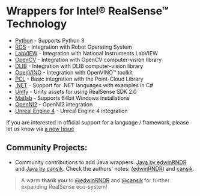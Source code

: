 # Wrappers for Intel® RealSense™ Technology

* [Python](./python/) - Supports Python 3
* [ROS](https://github.com/intel-ros/realsense/releases) - Integration with Robot Operating System
* [LabVIEW](./labview) - Integration with National Instruments LabVIEW
* [OpenCV](./opencv) - Integration with OpenCV computer-vision library
* [DLIB](./dlib) - Integration with DLIB computer-vision library
* [OpenVINO](./openvino) - Integration with OpenVINO™ toolkit
* [PCL](./pcl) - Basic integration with the Point-Cloud Library
* [.NET](./csharp) - Support for .NET languages with examples in C#
* [Unity](./unity) - Unity assets for using RealSense SDK 2.0
* [Matlab](./matlab) - Supports 64bit Windows installations
* [OpenNI2](./openni2) - OpenNI2 integration
* [Unreal Engine 4](./unrealengine4) - Unreal Engine 4 integration

If you are interested in official support for a language / framework, please let us know via [a new Issue](https://github.com/IntelRealSense/librealsense/issues/new)

## Community Projects:

* Community contributions to add Java wrappers: [Java by edwinRNDR](https://github.com/edwinRNDR/librealsense/tree/master/wrappers/java) and [Java by cansik](https://github.com/cansik/librealsense-java). 
Check the authors' notes: ([edwinRNDR](https://github.com/IntelRealSense/librealsense/issues/1594#issuecomment-429216051)) and [cansik](https://github.com/cansik/librealsense-java#-important).
> A warm **thank you** to [@edwinRNDR](https://github.com/edwinRNDR) and [@cansik](https://github.com/cansik) for further expanding RealSense eco-system!
